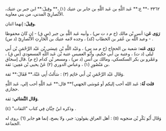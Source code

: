 ٣٣٦٢ -** ع:** عَبد اللَّهِ بن عَبد اللَّهِ بن جابر بن عتيك (١) ،** وقِيلَ:** ابن جبر بن عتيك، الأَنْصارِيّ المدني، من بني معاوية.

**وقِيلَ:** إنهما اثنان.

**رَوَى عَن:** أنس بْن مالك (خ م د ت س) ، وأبيه عَبد اللَّهِ بن جبر (س ق) - إن كَانَ محفوظا - وعبد اللَّه بن عُمَر بن الخطاب (كد) ، وجده لامه عتيك بن الْحَارِثِ الأَنْصارِيّ (د س) .

**رَوَى عَنه:** شعبة بن الحجاج (خ م مد س) ، وعَبْد اللَّهِ بْن عِيسَى بْن عَبْد الرَّحْمَنِ بْن أَبي ليلى (د ت) ، وعتبة بن أَبي حكيم، وأَبُو العميس عتبة بْن عَبد اللَّهِ المسعودي (س ق) ، وعَمْرو بن بكر السكسكي، ومالك بن أنس (د س) ، ومسعر بْن كدام (خ م) .قال إسحاق بن مَنْصُورٍ (١) ، وعباس الدوري (٢) عَنْ يحيى بْن مَعِين: ثقة.

وَقَال عَبْد الرَّحْمَنِ بْن أَبي حَاتِم (٣) : سَأَلتُ أَبِي عَنْهُ،** فَقَالَ:** ثقة.

**قلت لَهُ:** عَبد الله أحب إليكم أو مُوسَى الجهني؟** قال:** عَبد اللَّهِ أحب إلي، عَبد اللَّهِ حجازي.

**وَقَال النَّسَائي:** ثقة.

وذكره ابنُ حِبَّان فِي كتاب "الثقات" (٤) .

وَقَال أَبُو بَكْرِ بْن منجويه (٥) : أهل العراق يقولون: جبر، ولا يصح، إنما هو جابر (٦) .روى له الجماعة.